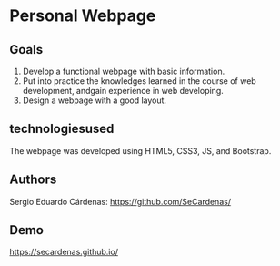 # Personal Webpage
## Goals
1. Develop a functional webpage with basic information.
2. Put into practice the knowledges learned in the course of web development, andgain experience in web developing.
3. Design a webpage with a good layout.

## technologiesused
The webpage was developed using HTML5, CSS3, JS, and Bootstrap.

## Authors
Sergio Eduardo Cárdenas:
https://github.com/SeCardenas/

## Demo
https://secardenas.github.io/
